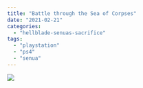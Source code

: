 ```yaml
---
title: "Battle through the Sea of Corpses"
date: "2021-02-21"
categories: 
  - "hellblade-senuas-sacrifice"
tags: 
  - "playstation"
  - "ps4"
  - "senua"
---
```


[![](images/Hellblade_-Senuas-Sacrifice™_20210219151502-Battle-through-the-Sea-of-Corpses-scaled-1.jpg)](http://davidpeach.co.uk/wp-content/uploads/2021/02/Hellblade_-Senuas-Sacrifice™_20210219151502-Battle-through-the-Sea-of-Corpses-scaled-1.jpg)
